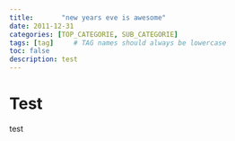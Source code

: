 ```yaml
---
title:       "new years eve is awesome"
date: 2011-12-31
categories: [TOP_CATEGORIE, SUB_CATEGORIE]
tags: [tag]     # TAG names should always be lowercase
toc: false
description: test
---
```


# Test
test



<!-- title:      "TikZ: Contour Examples in Complex Analysis"
date:       2023-03-23
categories: [LaTeX]
tag: [integration, LaTeX]
toc: false
description: 使用 TikZ 绘制复分析中圆形围道、半圆形围道、扇形围道、玦形围道等各种围道的实例。 -->